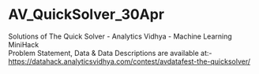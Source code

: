 # AV_QuickSolver_30Apr </br>
Solutions of The Quick Solver - Analytics Vidhya - Machine Learning MiniHack  </br>
Problem Statement, Data & Data Descriptions are available at:- </br>
https://datahack.analyticsvidhya.com/contest/avdatafest-the-quicksolver/ </br>

